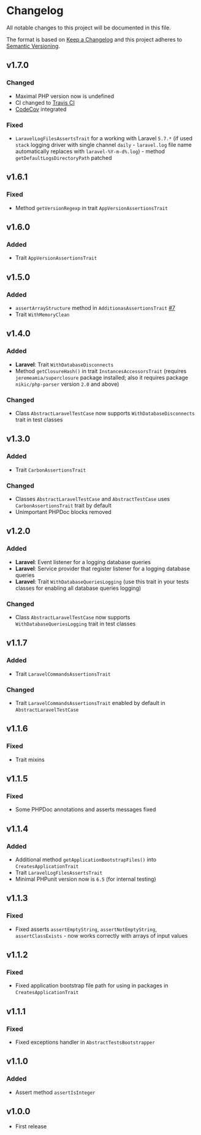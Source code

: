 # Changelog

All notable changes to this project will be documented in this file.

The format is based on [Keep a Changelog][keepachangelog] and this project adheres to [Semantic Versioning][semver].

## v1.7.0

### Changed

- Maximal PHP version now is undefined
- CI changed to [Travis CI][travis]
- [CodeCov][codecov] integrated

[travis]:https://travis-ci.org/
[codecov]:https://codecov.io/

### Fixed

- `LaravelLogFilesAssertsTrait` for a working with Laravel `5.7.*` (if used `stack` logging driver with single channel `daily` - `laravel.log` file name automatically replaces with `laravel-%Y-m-d%.log`) - method `getDefaultLogsDirectoryPath` patched

## v1.6.1

### Fixed

- Method `getVersionRegexp` in trait `AppVersionAssertionsTrait`

## v1.6.0

### Added

- Trait `AppVersionAssertionsTrait`

## v1.5.0

### Added

- `assertArrayStructure` method in `AdditionasAssertionsTrait` [#7]
- Trait `WithMemoryClean`

## v1.4.0

### Added

- **Laravel**: Trait `WithDatabaseDisconnects`
- Method `getClosureHash()` in trait `InstancesAccessorsTrait` (requires `jeremeamia/superclosure` package installed; also it requires package `nikic/php-parser` version `2.0` and above)

### Changed

- Class `AbstractLaravelTestCase` now supports `WithDatabaseDisconnects` trait in test classes

## v1.3.0

### Added

- Trait `CarbonAssertionsTrait`

### Changed

- Classes `AbstractLaravelTestCase` and `AbstractTestCase` uses `CarbonAssertionsTrait` trait by default
- Unimportant PHPDoc blocks removed

## v1.2.0

### Added

- **Laravel**: Event listener for a logging database queries
- **Laravel**: Service provider that register listener for a logging database queries
- **Laravel**: Trait `WithDatabaseQueriesLogging` (use this trait in your tests classes for enabling all database queries logging)

### Changed

- Class `AbstractLaravelTestCase` now supports `WithDatabaseQueriesLogging` trait in test classes

## v1.1.7

### Added

- Trait `LaravelCommandsAssertionsTrait`

### Changed

- Trait `LaravelCommandsAssertionsTrait` enabled by default in `AbstractLaravelTestCase`

## v1.1.6

### Fixed

- Trait mixins

## v1.1.5

### Fixed

- Some PHPDoc annotations and asserts messages fixed

## v1.1.4

### Added

- Additional method `getApplicationBootstrapFiles()` into `CreatesApplicationTrait`
- Trait `LaravelLogFilesAssertsTrait`
- Minimal PHPunit version now is `6.5` (for internal testing)

## v1.1.3

### Fixed

- Fixed asserts `assertEmptyString`, `assertNotEmptyString`, `assertClassExists` - now works correctly with arrays of input values

## v1.1.2

### Fixed

- Fixed application bootstrap file path for using in packages in `CreatesApplicationTrait`

## v1.1.1

### Fixed

- Fixed exceptions handler in `AbstractTestsBootstrapper`

## v1.1.0

### Added

- Assert method `assertIsInteger`

## v1.0.0

- First release

[#7]:https://github.com/avto-dev/dev-tools/issues/7
[keepachangelog]:https://keepachangelog.com/en/1.0.0/
[semver]:https://semver.org/spec/v2.0.0.html
